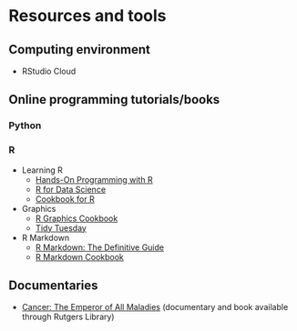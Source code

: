 
# Resources and tools

## Computing environment
- RStudio Cloud

## Online programming tutorials/books

### Python

### R

- Learning R  
  - [Hands-On Programming with R](https://rstudio-education.github.io/hopr/)
  - [R for Data Science](https://r4ds.had.co.nz/)
  - [Cookbook for R](http://www.cookbook-r.com/)
- Graphics
  - [R Graphics Cookbook](https://r-graphics.org/)
  - [Tidy Tuesday](https://github.com/rfordatascience/tidytuesday)
- R Markdown
  - [R Markdown: The Definitive Guide](https://bookdown.org/yihui/rmarkdown/)
  - [R Markdown Cookbook](https://bookdown.org/yihui/rmarkdown-cookbook/)

## Documentaries
- [Cancer: The Emperor of All Maladies](https://www.pbs.org/kenburns/cancer-emperor-of-all-maladies/) (documentary and book available through Rutgers Library)
